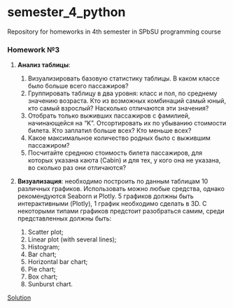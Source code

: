 # semester_4_python
Repository for homeworks in 4th semester in SPbSU programming course
### Homework №3
1. **Анализ таблицы**:
    1. Визуализировать базовую статистику таблицы. В каком классе было больше всего пассажиров?
    2. Группировать таблицу в два уровня: класс и пол, по среднему значению возраста. Кто из возможных комбинаций самый юный, кто самый взрослый? Насколько отличаются эти значения?
    3. Отобрать только выживших пассажиров с фамилией, начинающейся на “K”. Отсортировать их по убыванию стоимости билета. Кто заплатил больше всех? Кто меньше всех?
    4. Какое максимальное количество родных было с выжившим пассажиром?
    5. Посчитайте среднюю стоимость билета пассажиров, для которых указана каюта (Cabin) и для тех, у кого она не указана, во сколько раз они отличаются?

2. **Визуализация**: необходимо построить по данным таблицам 10 различных графиков. Использовать можно любые средства, однако рекомендуются Seaborn и Plotly. 5 графиков должны быть интерактивными (Plotly), 1 график необходимо сделать в 3D. С некоторыми типами графиков предстоит разобраться самим, среди представленных должны быть:
	1. Scatter plot;
	2. Linear plot (with several lines);
	3. Histogram;
	4. Bar chart;
	5. Horizontal bar chart;
	6. Pie chart;
	7. Box chart;
	8. Sunburst chart.

[Solution](https://datalore.jetbrains.com/notebook/bdX5QW6okvdo3Tfd03dgLN/hGKrxiFKeCwK5Nur2iOLh2/)
